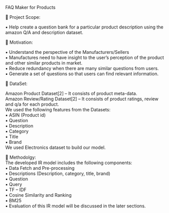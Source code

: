  FAQ Maker for Products 


:small_blue_diamond: Project Scope: <br/>

▪ Help create a question bank for a particular product description using the amazon Q/A and description dataset.<br/>

:small_blue_diamond: Motivation:<br/>

▪ Understand the perspective of the Manufacturers/Sellers<br/>
▪ Manufactures need to have insight to the user’s perception of the product and other similar products in market.<br/>
▪ Reduce redundancy when there are many similar questions from users.<br/>
▪ Generate a set of questions so that users can find relevant information.<br/>

:small_blue_diamond: DataSet:<br/>

Amazon Product Dataset[2] – It consists of product meta-data. <br/>
Amazon Review/Rating Dataset[2] – It consists of product ratings, review and q/a for each product.<br/>
We used the following features from the Datasets:<br/>
▪ ASIN (Product id)<br/>
▪ Question<br/>
▪ Description<br/>
▪ Category<br/>
▪ Title<br/>
▪ Brand<br/>
We used Electronics dataset to build our model.<br/>

:small_blue_diamond: Methodolgy:<br/>
The developed IR model includes the following components:<br/>
▪ Data Fetch and Pre-processing<br/>
▪ Descriptions (Description, category, title, brand)<br/>
▪ Question<br/>
▪ Query<br/>
▪ TF – IDF<br/>
▪ Cosine Similarity and Ranking<br/>
▪ BM25<br/>
▪ Evaluation of this IR model will be discussed in the later sections.<br/>




